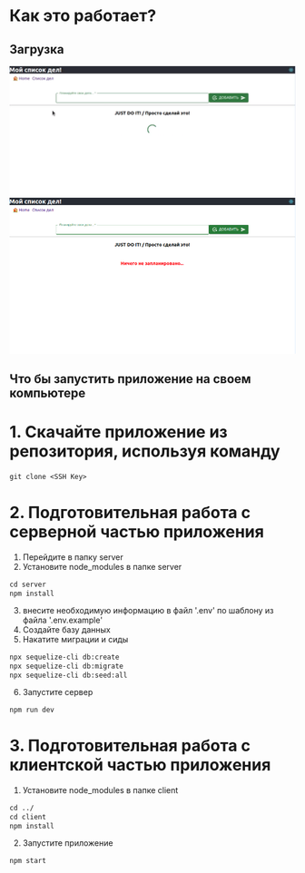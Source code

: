 # Как это работает?

## Загрузка

<img src='./client/src/shared/image/image_0.png' alt='img0' />
<img src='./client/src/shared/image/image_1.png' alt='img1' />

## Что бы запустить приложение на своем компьютере

# 1. Скачайте приложение из репозитория, используя команду

```
git clone <SSH Key>
```

# 2. Подготовительная работа с серверной частью приложения

1. Перейдите в папку server
2. Установите node_modules в папке server

```
cd server
npm install
```

3. внесите необходимую информацию в файл '.env' по шаблону из файла '.env.example'
4. Создайте базу данных
5. Накатите миграции и сиды

```
npx sequelize-cli db:create
npx sequelize-cli db:migrate
npx sequelize-cli db:seed:all
```

6. Запустите сервер

```
npm run dev
```

# 3. Подготовительная работа с клиентской частью приложения

1. Установите node_modules в папке client

```
cd ../
cd client
npm install
```

2. Запустите приложение

```
npm start
```
